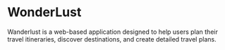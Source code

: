 # WonderLust
Wanderlust is a web-based application designed to help users plan their travel itineraries, discover destinations, and create detailed travel plans.
